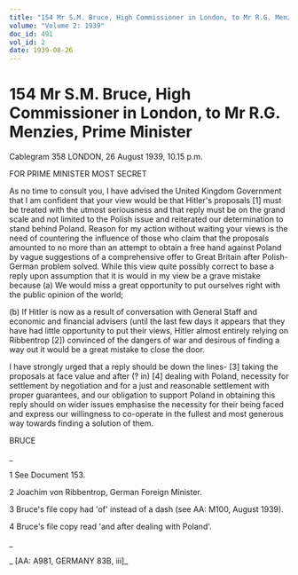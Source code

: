 ```yaml
---
title: "154 Mr S.M. Bruce, High Commissioner in London, to Mr R.G. Menzies, Prime Minister"
volume: "Volume 2: 1939"
doc_id: 491
vol_id: 2
date: 1939-08-26
---
```


# 154 Mr S.M. Bruce, High Commissioner in London, to Mr R.G. Menzies, Prime Minister

Cablegram 358 LONDON, 26 August 1939, 10.15 p.m.

FOR PRIME MINISTER MOST SECRET

As no time to consult you, I have advised the United Kingdom Government that I am confident that your view would be that Hitler's proposals [1] must be treated with the utmost seriousness and that reply must be on the grand scale and not limited to the Polish issue and reiterated our determination to stand behind Poland. Reason for my action without waiting your views is the need of countering the influence of those who claim that the proposals amounted to no more than an attempt to obtain a free hand against Poland by vague suggestions of a comprehensive offer to Great Britain after Polish-German problem solved. While this view quite possibly correct to base a reply upon assumption that it is would in my view be a grave mistake because (a) We would miss a great opportunity to put ourselves right with the public opinion of the world;

(b) If Hitler is now as a result of conversation with General Staff and economic and financial advisers (until the last few days it appears that they have had little opportunity to put their views, Hitler almost entirely relying on Ribbentrop [2]) convinced of the dangers of war and desirous of finding a way out it would be a great mistake to close the door.

I have strongly urged that a reply should be down the lines- [3] taking the proposals at face value and after (? in) [4] dealing with Poland, necessity for settlement by negotiation and for a just and reasonable settlement with proper guarantees, and our obligation to support Poland in obtaining this reply should on wider issues emphasise the necessity for their being faced and express our willingness to co-operate in the fullest and most generous way towards finding a solution of them.

BRUCE

_

1 See Document 153.

2 Joachim von Ribbentrop, German Foreign Minister.

3 Bruce's file copy had 'of' instead of a dash (see AA: M100, August 1939).

4 Bruce's file copy read 'and after dealing with Poland'.

_

_ [AA: A981, GERMANY 83B, iii]_
